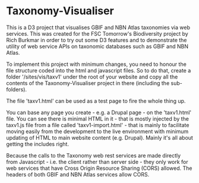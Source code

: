 # Taxonomy-Visualiser
This is a D3 project that visualises GBIF and NBN Atlas taxonomies via web services. This was created for the FSC Tomorrow's Biodiversity project by Rich Burkmar in order to try out some D3 features and to demonstrate the utility of web service APIs on taxonomic databases such as GBIF and NBN Atlas.

To implement this project with minimum changes, you need to honour the file structure coded into the html and javascript files. So to do that, create a folder '/sites/vis/taxv1' under the root of your website and copy all the contents of the Taxonomy-Visualiser project in there (including the sub-folders).

The file 'taxv1.html' can be used as a test page to fire the whole thing up. 

You can base any page you create - e.g. a Drupal page - on the 'taxv1.html' file. You can see there is minimal HTML in it - that is mostly injected by the taxv1.js file from a file called 'taxv1-import.html' - that is mainly to facilitate moving easily from the development to the live environment with minimum updating of HTML to main website content (e.g. Drupal). Mainly it's all about getting the includes right.

Because the calls to the Taxonomy web rest services are made directly from Javascript - i.e. the client rather than server side - they only work for web services that have Cross Origin Resource Sharing (CORS) allowed. The headers of both GBIF and NBN Atlas services allow CORS. 


